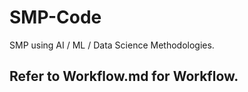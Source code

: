 # SMP-Code
SMP using AI / ML / Data Science Methodologies.  


## Refer to Workflow.md for Workflow.


